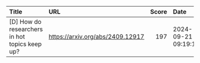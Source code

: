 | Title                                         | URL                              |   Score | Date                |
|:----------------------------------------------|:---------------------------------|--------:|:--------------------|
| [D] How do researchers in hot topics keep up? | https://arxiv.org/abs/2409.12917 |     197 | 2024-09-21 09:19:17 |